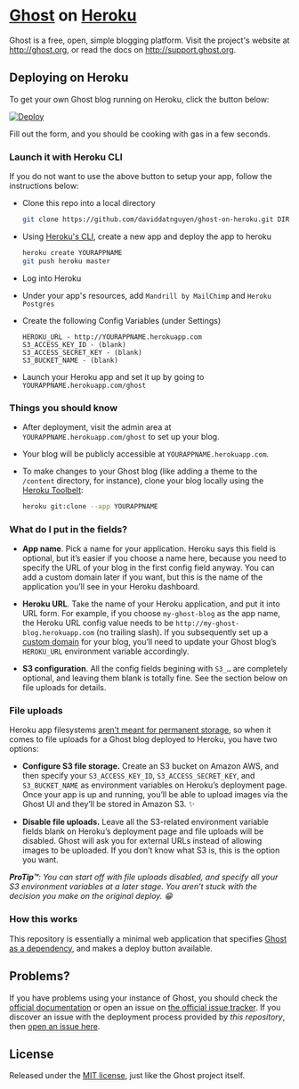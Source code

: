 # [Ghost](https://github.com/TryGhost/Ghost) on [Heroku](http://heroku.com)

Ghost is a free, open, simple blogging platform. Visit the project's website at <http://ghost.org>, or read the docs on <http://support.ghost.org>.

## Deploying on Heroku

To get your own Ghost blog running on Heroku, click the button below:

[![Deploy](https://www.herokucdn.com/deploy/button.svg)](https://heroku.com/deploy?template=https://github.com/cobyism/ghost-on-heroku)

Fill out the form, and you should be cooking with gas in a few seconds.

### Launch it with Heroku CLI

If you do not want to use the above button to setup your app, follow the instructions below:

- Clone this repo into a local directory

  ```sh
  git clone https://github.com/daviddatnguyen/ghost-on-heroku.git DIRECTORY_NAME
  ```
- Using [Heroku's CLI](https://devcenter.heroku.com/articles/heroku-command), create a new app and deploy the app to heroku
  
  ```sh
  heroku create YOURAPPNAME
  git push heroku master
  ```
- Log into Heroku
- Under your app's resources, add `Mandrill by MailChimp` and `Heroku Postgres`
- Create the following Config Variables (under Settings)
  
  ```
  HEROKU_URL - http://YOURAPPNAME.herokuapp.com
  S3_ACCESS_KEY_ID - (blank)
  S3_ACCESS_SECRET_KEY - (blank)
  S3_BUCKET_NAME - (blank)
  ```
- Launch your Heroku app and set it up by going to `YOURAPPNAME.herokuapp.com/ghost`

### Things you should know

- After deployment, visit the admin area at `YOURAPPNAME.herokuapp.com/ghost` to set up your blog.

- Your blog will be publicly accessible at `YOURAPPNAME.herokuapp.com`.

- To make changes to your Ghost blog (like adding a theme to the `/content` directory, for instance), clone your blog locally using the [Heroku Toolbelt](https://toolbelt.heroku.com/):

  ```sh
  heroku git:clone --app YOURAPPNAME
  ```

### What do I put in the fields?

- **App name**. Pick a name for your application. Heroku says this field is optional, but it’s easier if you choose a name here, because you need to specify the URL of your blog in the first config field anyway. You can add a custom domain later if you want, but this is the name of the application you’ll see in your Heroku dashboard.

- **Heroku URL**. Take the name of your Heroku application, and put it into URL form. For example, if you choose `my-ghost-blog` as the app name, the Heroku URL config value needs to be `http://my-ghost-blog.herokuapp.com` (no trailing slash). If you subsequently set up a [custom domain](https://devcenter.heroku.com/articles/custom-domains) for your blog, you’ll need to update your Ghost blog’s `HEROKU_URL` environment variable accordingly.

- **S3 configuration**. All the config fields begining with `S3_…` are completely optional, and leaving them blank is totally fine. See the section below on file uploads for details.

### File uploads

Heroku app filesystems [aren’t meant for permanent storage](https://devcenter.heroku.com/articles/dynos#ephemeral-filesystem), so when it comes to file uploads for a Ghost blog deployed to Heroku, you have two options:

- **Configure S3 file storage.** Create an S3 bucket on Amazon AWS, and then specify your `S3_ACCESS_KEY_ID`, `S3_ACCESS_SECRET_KEY`, and `S3_BUCKET_NAME` as environment variables on Heroku’s deployment page. Once your app is up and running, you’ll be able to upload images via the Ghost UI and they’ll be stored in Amazon S3. :sparkles:

- **Disable file uploads.** Leave all the S3-related environment variable fields blank on Heroku’s deployment page and file uploads will be disabled. Ghost will ask you for external URLs instead of allowing images to be uploaded. If you don’t know what S3 is, this is the option you want.

_**ProTip™**: You can start off with file uploads disabled, and specify all your S3 environment variables at a later stage. You aren’t stuck with the decision you make on the original deploy. :grin:_

### How this works

This repository is essentially a minimal web application that specifies [Ghost as a dependency](https://github.com/TryGhost/Ghost/wiki/Using-Ghost-as-an-NPM-module), and makes a deploy button available.

## Problems?

If you have problems using your instance of Ghost, you should check the [official documentation](http://support.ghost.org/) or open an issue on [the official issue tracker](https://github.com/TryGhost/Ghost/issues). If you discover an issue with the deployment process provided by *this repository*, then [open an issue here](https://github.com/cobyism/ghost-on-heroku).

## License

Released under the [MIT license](./LICENSE), just like the Ghost project itself.
